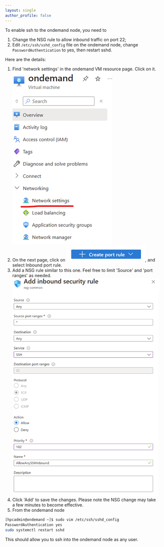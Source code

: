 ```yaml
---
layout: single
author_profile: false
---
```


To enable ssh to the ondemand node, you need to  
1. Change the NSG rule to allow inbound traffic on port 22; 
1. Edit `/etc/ssh/sshd_config` file on the ondemand node, change `PasswordAuthentication` to yes, then restart sshd. 

Here are the details:
1. Find 'network settings' in the ondemand VM resource page. Click on it.  
   ![Figure_1](https://raw.githubusercontent.com/JingchaoZhang/JingchaoZhang.github.io/master/_posts/2023-07-28-figures/1.png)
3. On the next page, click on ![Figure_2](https://raw.githubusercontent.com/JingchaoZhang/JingchaoZhang.github.io/master/_posts/2023-07-28-figures/2.png), and select Inbound port rule. 
4. Add a NSG rule similar to this one. Feel free to limit 'Source' and 'port ranges' as needed.  
   ![Figure_3](https://raw.githubusercontent.com/JingchaoZhang/JingchaoZhang.github.io/master/_posts/2023-07-28-figures/3.png)
6. Click 'Add' to save the changes. Please note the NSG change may take a few minutes to become effective. 
7. From the ondemand node
```bash
[hpcadmin@ondemand ~]$ sudo vim /etc/ssh/sshd_config
PasswordAuthentication yes
sudo systemctl restart sshd
```

This should allow you to ssh into the ondemand node as any user.
